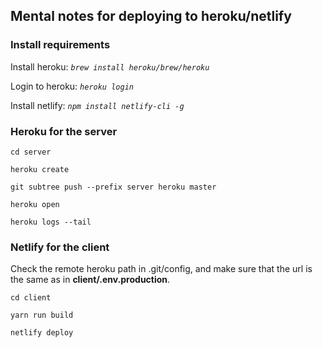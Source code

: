## Mental notes for deploying to heroku/netlify

### Install requirements

Install heroku: _`brew install heroku/brew/heroku`_

Login to heroku: _`heroku login`_

Install netlify: _`npm install netlify-cli -g`_

### Heroku for the server

`cd server`

`heroku create`

`git subtree push --prefix server heroku master`

`heroku open`

`heroku logs --tail`

### Netlify for the client

Check the remote heroku path in .git/config, and make sure that the url is the same as in **client/.env.production**.

`cd client`

`yarn run build`

`netlify deploy`


